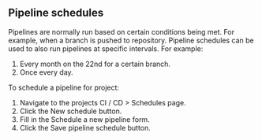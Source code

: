## Pipeline schedules

Pipelines are normally run based on certain conditions being met. For example, when a branch is pushed to repository.
Pipeline schedules can be used to also run pipelines at specific intervals. For example:  

1. Every month on the 22nd for a certain branch.
2. Once every day.

To schedule a pipeline for project:  

1. Navigate to the projects CI / CD > Schedules page.
2. Click the New schedule button.
3. Fill in the Schedule a new pipeline form.
4. Click the Save pipeline schedule button.

